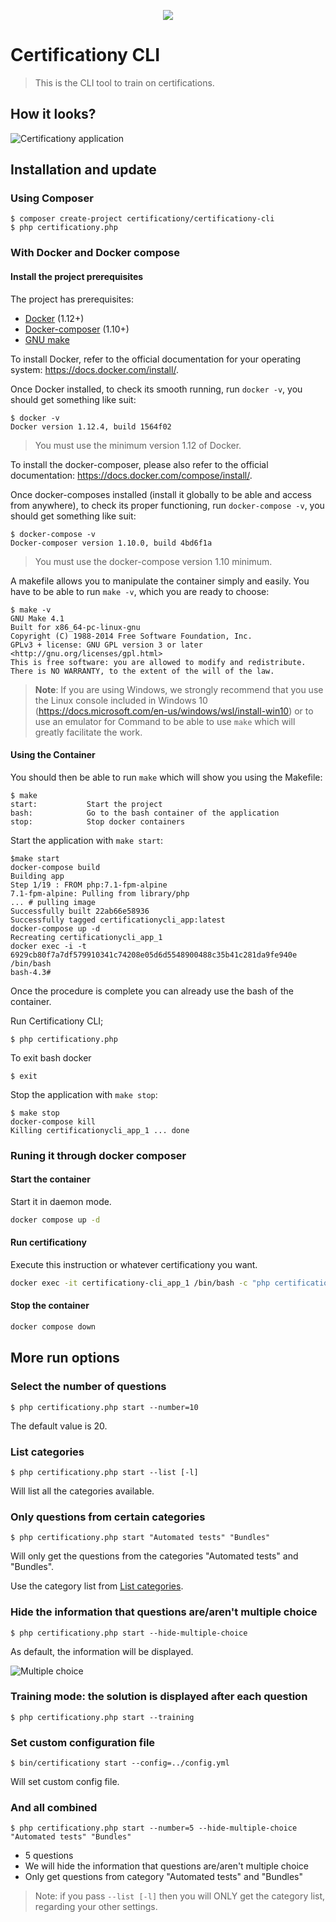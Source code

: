 <p align="center">
    <img src="https://avatars0.githubusercontent.com/u/8029934?v=3&s=200">
</p>

# Certificationy CLI

> This is the CLI tool to train on certifications.

## How it looks?

![Certificationy application](https://cloud.githubusercontent.com/assets/1247388/17698070/434e3944-63b9-11e6-80c6-91706dbbea50.png "Certificationy application")

## Installation and update

### Using Composer
```
$ composer create-project certificationy/certificationy-cli
$ php certificationy.php
```

### With Docker and Docker compose

#### Install the project prerequisites

The project has prerequisites:

- [Docker][docker] (1.12+)
- [Docker-composer][docker-compose] (1.10+)
- [GNU make][make]

To install Docker, refer to the official documentation for your operating system: https://docs.docker.com/install/.

Once Docker installed, to check its smooth running, run `docker -v`, you should get something like suit:

```
$ docker -v
Docker version 1.12.4, build 1564f02
```
> You must use the minimum version 1.12 of Docker.

To install the docker-composer, please also refer to the official documentation: https://docs.docker.com/compose/install/.

Once docker-composes installed (install it globally to be able and access from anywhere), to check its proper functioning, run `docker-compose -v`, you should get something like suit:

```
$ docker-compose -v
Docker-composer version 1.10.0, build 4bd6f1a
```

> You must use the docker-compose version 1.10 minimum.

A makefile allows you to manipulate the container simply and easily.
You have to be able to run `make -v`, which you are ready to choose:

```
$ make -v
GNU Make 4.1
Built for x86_64-pc-linux-gnu
Copyright (C) 1988-2014 Free Software Foundation, Inc.
GPLv3 + license: GNU GPL version 3 or later <http://gnu.org/licenses/gpl.html>
This is free software: you are allowed to modify and redistribute.
There is NO WARRANTY, to the extent of the will of the law.
```

> **Note**: If you are using Windows, we strongly recommend that you use the Linux console included in
> Windows 10 (https://docs.microsoft.com/en-us/windows/wsl/install-win10) or to use an emulator for
> Command to be able to use `make` which will greatly facilitate the work.

#### Using the Container

You should then be able to run `make` which will show you using the Makefile:

```
$ make
start:           Start the project
bash:            Go to the bash container of the application
stop:            Stop docker containers
```

Start the application with `make start`:

```
$make start
docker-compose build
Building app
Step 1/19 : FROM php:7.1-fpm-alpine
7.1-fpm-alpine: Pulling from library/php
... # pulling image
Successfully built 22ab66e58936
Successfully tagged certificationycli_app:latest
docker-compose up -d
Recreating certificationycli_app_1
docker exec -i -t 6929cb80f7a7df579910341c74208e05d6d5548900488c35b41c281da9fe940e /bin/bash
bash-4.3# 
```

Once the procedure is complete you can already use the bash of the container.

Run Certificationy CLI;

```
$ php certificationy.php
```

To exit bash docker

```
$ exit 
```

Stop the application with `make stop`:

```
$ make stop 
docker-compose kill
Killing certificationycli_app_1 ... done
```


### Runing it through docker composer

#### Start the container

Start it in daemon mode.

```bash
docker compose up -d
```

#### Run certificationy

Execute this instruction or whatever certificationy you want.

```bash
docker exec -it certificationy-cli_app_1 /bin/bash -c "php certificationy.php start --training"
```

#### Stop the container

```bash
docker compose down
```

## More run options

### Select the number of questions
```
$ php certificationy.php start --number=10
```

The default value is 20.

### List categories
```
$ php certificationy.php start --list [-l]
```

Will list all the categories available.

### Only questions from certain categories
```
$ php certificationy.php start "Automated tests" "Bundles"
```

Will only get the questions from the categories "Automated tests" and "Bundles".

Use the category list from [List categories](#list-categories).

### Hide the information that questions are/aren't multiple choice
```
$ php certificationy.php start --hide-multiple-choice
```

As default, the information will be displayed.

![Multiple choice](https://cloud.githubusercontent.com/assets/795661/3308225/721b5324-f679-11e3-8d9d-62ba32cd8e32.png "Multiple choice")

### Training mode: the solution is displayed after each question
```
$ php certificationy.php start --training
```

### Set custom configuration file
```
$ bin/certificationy start --config=../config.yml
```

Will set custom config file.

### And all combined
```
$ php certificationy.php start --number=5 --hide-multiple-choice "Automated tests" "Bundles"
```

* 5 questions
* We will hide the information that questions are/aren't multiple choice
* Only get questions from category "Automated tests" and "Bundles"

> Note: if you pass `--list [-l]` then you will ONLY get the category list, regarding your other settings.

[docker]: https://www.docker.com
[docker-compose]: https://docs.docker.com/compose/install/
[make]: https://www.gnu.org/software/make/
